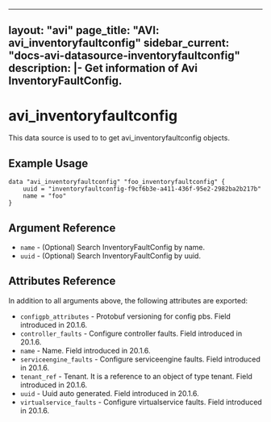 <!--
    Copyright 2021 VMware, Inc.
    SPDX-License-Identifier: Mozilla Public License 2.0
-->
---
layout: "avi"
page_title: "AVI: avi_inventoryfaultconfig"
sidebar_current: "docs-avi-datasource-inventoryfaultconfig"
description: |-
  Get information of Avi InventoryFaultConfig.
---

# avi_inventoryfaultconfig

This data source is used to to get avi_inventoryfaultconfig objects.

## Example Usage

```hcl
data "avi_inventoryfaultconfig" "foo_inventoryfaultconfig" {
    uuid = "inventoryfaultconfig-f9cf6b3e-a411-436f-95e2-2982ba2b217b"
    name = "foo"
}
```

## Argument Reference

* `name` - (Optional) Search InventoryFaultConfig by name.
* `uuid` - (Optional) Search InventoryFaultConfig by uuid.

## Attributes Reference

In addition to all arguments above, the following attributes are exported:

* `configpb_attributes` - Protobuf versioning for config pbs. Field introduced in 20.1.6.
* `controller_faults` - Configure controller faults. Field introduced in 20.1.6.
* `name` - Name. Field introduced in 20.1.6.
* `serviceengine_faults` - Configure serviceengine faults. Field introduced in 20.1.6.
* `tenant_ref` - Tenant. It is a reference to an object of type tenant. Field introduced in 20.1.6.
* `uuid` - Uuid auto generated. Field introduced in 20.1.6.
* `virtualservice_faults` - Configure virtualservice faults. Field introduced in 20.1.6.

